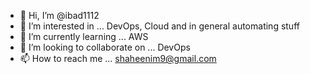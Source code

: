 - 👋 Hi, I’m @ibad1112
- 👀 I’m interested in ... DevOps, Cloud and in general automating stuff
- 🌱 I’m currently learning ... AWS
- 💞️ I’m looking to collaborate on ... DevOps
- 📫 How to reach me ... shaheenim9@gmail.com

<!---
ibad1112/ibad1112 is a ✨ special ✨ repository because its `README.md` (this file) appears on your GitHub profile.
You can click the Preview link to take a look at your changes.
--->
